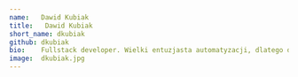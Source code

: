 ```yaml
---
name:   Dawid Kubiak
title:   Dawid Kubiak
short_name: dkubiak
github: dkubiak
bio:    Fullstack developer. Wielki entuzjasta automatyzacji, dlatego dobrze odnajduje się w przestrzeni DevOps.
image:  dkubiak.jpg
---
```

